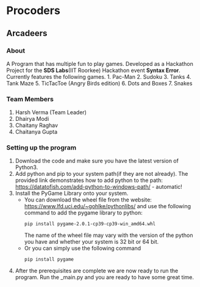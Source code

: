 # Procoders
## Arcadeers

### About
  A Program that has multiple fun to play games.
  Developed as a Hackathon Project for the **SDS Labs**(IIT Roorkee) Hackathon event **Syntax Error**.
  Currently features the following games.
      1. Pac-Man
      2. Sudoku
      3. Tanks
      4. Tank Maze
      5. TicTacToe (Angry Birds edition)
      6. Dots and Boxes
      7. Snakes
      
### Team Members
  1. Harsh Verma (Team Leader)
  2. Dhairya Modi
  3. Chaitany Raghav
  4. Chaitanya Gupta
  
### Setting up the program
  1. Download the code and make sure you have the latest version of Python3.
  2. Add python and pip to your system path(if they are not already).
        The provided link demonstrates how to add python to the path: https://datatofish.com/add-python-to-windows-path/ - automatic!
  3. Install the PyGame Library onto your system.
      * You can download the wheel file from the website: https://www.lfd.uci.edu/~gohlke/pythonlibs/
        and use the following command to add the pygame library to python:
        ```shell
        pip install pygame‑2.0.1‑cp39‑cp39‑win_amd64.whl
        ```
        The name of the wheel file may vary with the version of the python you have and whether your system is 32 bit or 64 bit.
      * Or you can simply use the following command
        ```shell
        pip install pygame
        ```
  4. After the prerequisites are complete we are now ready to run the program.
    Run the \_main.py and you are ready to have some great time.
        
